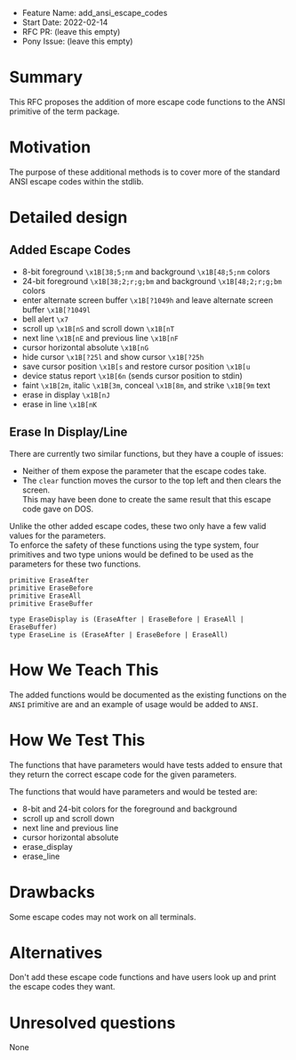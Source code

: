 - Feature Name: add_ansi_escape_codes
- Start Date: 2022-02-14
- RFC PR: (leave this empty)
- Pony Issue: (leave this empty)

# Summary

This RFC proposes the addition of more escape code functions to the ANSI
primitive of the term package.

# Motivation

The purpose of these additional methods is to cover more of the standard ANSI
escape codes within the stdlib.

# Detailed design

## Added Escape Codes

- 8-bit foreground `\x1B[38;5;nm` and background `\x1B[48;5;nm` colors
- 24-bit foreground `\x1B[38;2;r;g;bm` and background `\x1B[48;2;r;g;bm` colors
- enter alternate screen buffer `\x1B[?1049h` and leave alternate screen buffer `\x1B[?1049l`
- bell alert `\x7`
- scroll up `\x1B[nS` and scroll down `\x1B[nT`
- next line `\x1B[nE` and previous line `\x1B[nF`
- cursor horizontal absolute `\x1B[nG`
- hide cursor `\x1B[?25l` and show cursor `\x1B[?25h`
- save cursor position `\x1B[s` and restore cursor position `\x1B[u`
- device status report `\x1B[6n` (sends cursor position to stdin)
- faint `\x1B[2m`, italic `\x1B[3m`, conceal `\x1B[8m`, and strike `\x1B[9m` text
- erase in display `\x1B[nJ`
- erase in line  `\x1B[nK`


## Erase In Display/Line

There are currently two similar functions, but they have a couple of issues:
- Neither of them expose the parameter that the escape codes take.  
- The `clear` function moves the cursor to the top left and then clears the screen.  
This may have been done to create the same result that this escape code gave on DOS.

Unlike the other added escape codes, these two only have a few valid values
for the parameters.  
To enforce the safety of these functions using the type system, four primitives
and two type unions would be defined to be used as the parameters for these
two functions.

```pony
primitive EraseAfter
primitive EraseBefore
primitive EraseAll
primitive EraseBuffer

type EraseDisplay is (EraseAfter | EraseBefore | EraseAll | EraseBuffer)
type EraseLine is (EraseAfter | EraseBefore | EraseAll)
```


# How We Teach This

The added functions would be documented as the existing functions on the `ANSI`
primitive are and an example of usage would be added to `ANSI`.

# How We Test This

The functions that have parameters would have tests added to ensure that they
return the correct escape code for the given parameters.

The functions that would have parameters and would be tested are:
- 8-bit and 24-bit colors for the foreground and background
- scroll up and scroll down
- next line and previous line
- cursor horizontal absolute
- erase_display
- erase_line

# Drawbacks

Some escape codes may not work on all terminals.

# Alternatives

Don't add these escape code functions and have users look up and print the
escape codes they want.

# Unresolved questions

None
